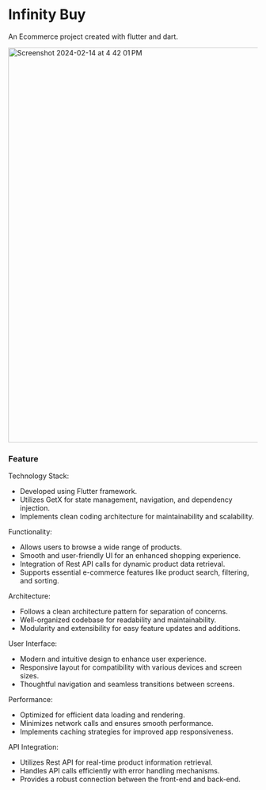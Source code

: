 # Infinity Buy

An Ecommerce project created with flutter and dart.

<img width="798" alt="Screenshot 2024-02-14 at 4 42 01 PM" src="https://github.com/hafizflow/Infinity-Buy/assets/143031834/437f33c1-aa48-4f49-831e-1d8416a3e6f6">

### Feature

Technology Stack:
- Developed using Flutter framework.
- Utilizes GetX for state management, navigation, and dependency injection.
- Implements clean coding architecture for maintainability and scalability.

Functionality:
- Allows users to browse a wide range of products.
- Smooth and user-friendly UI for an enhanced shopping experience.
- Integration of Rest API calls for dynamic product data retrieval.
- Supports essential e-commerce features like product search, filtering, and sorting.

Architecture:
- Follows a clean architecture pattern for separation of concerns.
- Well-organized codebase for readability and maintainability.
- Modularity and extensibility for easy feature updates and additions.

User Interface:
- Modern and intuitive design to enhance user experience.
- Responsive layout for compatibility with various devices and screen sizes.
- Thoughtful navigation and seamless transitions between screens.

Performance:
- Optimized for efficient data loading and rendering.
- Minimizes network calls and ensures smooth performance.
- Implements caching strategies for improved app responsiveness.

API Integration:
- Utilizes Rest API for real-time product information retrieval.
- Handles API calls efficiently with error handling mechanisms.
- Provides a robust connection between the front-end and back-end.

